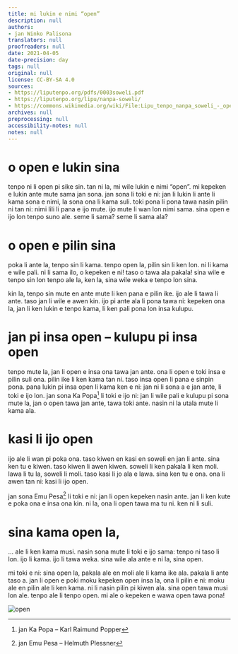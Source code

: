 ```yaml
---
title: mi lukin e nimi “open”
description: null
authors:
- jan Winko Palisona
translators: null
proofreaders: null
date: 2021-04-05
date-precision: day
tags: null
original: null
license: CC-BY-SA 4.0
sources:
- https://liputenpo.org/pdfs/0003soweli.pdf
- https://liputenpo.org/lipu/nanpa-soweli/
- https://commons.wikimedia.org/wiki/File:Lipu_tenpo_nanpa_soweli_-_open.png
archives: null
preprocessing: null
accessibility-notes: null
notes: null
---
```


# o open e lukin sina

tenpo ni li open pi sike sin. tan ni la, mi wile lukin e nimi “open”. mi kepeken e lukin ante mute sama jan sona. jan sona li toki e ni: jan li lukin li ante li kama sona e nimi, la sona ona li kama suli. toki pona li pona tawa nasin pilin ni tan ni: nimi lili li pana e ijo mute. ijo mute li wan lon nimi sama. sina open e ijo lon tenpo suno ale. seme li sama? seme li sama ala?

# o open e pilin sina

poka li ante la, tenpo sin li kama. tenpo open la, pilin sin li ken lon. ni li kama e wile pali. ni li sama ilo, o kepeken e ni! taso o tawa ala pakala! sina wile e tenpo sin lon tenpo ale la, ken la, sina wile weka e tenpo lon sina.

kin la, tenpo sin mute en ante mute li ken pana e pilin ike. ijo ale li tawa li ante. taso jan li wile e awen kin. ijo pi ante ala li pona tawa ni: kepeken ona la, jan li ken lukin e tenpo kama, li ken pali pona lon insa kulupu.

# jan pi insa open – kulupu pi insa open

tenpo mute la, jan li open e insa ona tawa jan ante. ona li open e toki insa e pilin suli ona. pilin ike li ken kama tan ni. taso insa open li pana e sinpin pona. pana lukin pi insa open li kama ken e ni: jan ni li sona a e jan ante, li toki e ijo lon. jan sona Ka Popa[^1] li toki e ijo ni: jan li wile pali e kulupu pi sona mute la, jan o open tawa jan ante, tawa toki ante. nasin ni la utala mute li kama ala.

# kasi li ijo open

ijo ale li wan pi poka ona. taso kiwen en kasi en soweli en jan li ante. sina ken tu e kiwen. taso kiwen li awen kiwen. soweli li ken pakala li ken moli. lawa li tu la, soweli li moli. taso kasi li jo ala e lawa. sina ken tu e ona. ona li awen tan ni: kasi li ijo open.

jan sona Emu Pesa[^2] li toki e ni: jan li open kepeken nasin ante. jan li ken kute e poka ona e insa ona kin. ni la, ona li open tawa ma tu ni. ken ni li suli.

# sina kama open la,

... ale li ken kama musi. nasin sona mute li toki e ijo sama: tenpo ni taso li lon. ijo li kama. ijo li tawa weka. sina wile ala ante e ni la, sina open.

mi toki e ni: sina open la, pakala ale en moli ale li kama ike ala. pakala li ante taso a. jan li open e poki moku kepeken open insa la, ona li pilin e ni: moku ale en pilin ale li ken kama. ni li nasin pilin pi kiwen ala. sina open tawa musi lon ale. tenpo ale li tenpo open. mi ale o kepeken e wawa open tawa pona!

![open](https://upload.wikimedia.org/wikipedia/commons/e/e4/Lipu_tenpo_nanpa_soweli_-_open.png)

[^1]: jan Ka Popa – Karl Raimund Popper
[^2]: jan Emu Pesa – Helmuth Plessner